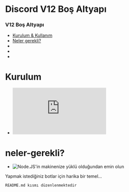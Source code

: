 # Discord V12 Boş Altyapı 

### V12 Boş Altyapı 

- [Kurulum & Kullanım](#kurulum)
- [Neler gerekli?](#gerek)
- []()
- []()
- []()




# Kurulum
* ![Komutlar](https://github.com/TheHercy/V12-Bos-Altyap-/edit/main/README.md)



# neler-gerekli?
* ![Node.JS'in makinenize yüklü olduğundan emin olun]()


Yapmak istediğiniz botlar için harika bir temel...

```README.md kısmı düzenlenmektedir```
